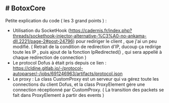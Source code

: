 <h2> # BotoxCore </h2>

Petite explication du code ( les 3 grand points ) :
  - Utilisation du SocketHook (https://cadernis.fr/index.php?threads/sockethook-injector-alternative-%C3%A0-no-ankama-dll.2221/page-2#post-24796) pour rediriger le client , que j'ai un peu modifié. ( Retrait de la condition de redirection d'IP, ducoup ça redirige toute les IP , puis ajout de la fonction IpRedirected() , qui sera appellé à chaque redirection de connection )
  - Le protocol Dofus à était pris depuis ce lien : https://cldine.gitlab.io/-/protocol-autoparser/-/jobs/691246963/artifacts/protocol.json
  - Le proxy :
La class CustomProxy est un serveur qui va gérez toute les connections du client Dofus, et la class ProxyElement gère une connection réceptionné par CustomProxy. ( La transition des packets se fait dans ProxyElement à partir des events )


